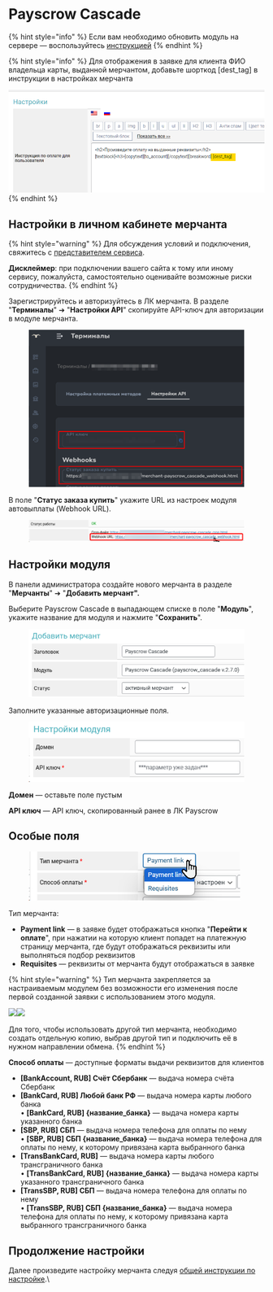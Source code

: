 # Payscrow Cascade

{% hint style="info" %}
Если вам необходимо обновить модуль на сервере — воспользуйтесь [инструкцией](https://premium.gitbook.io/rukovodstvo-polzovatelya/osnovnye-nastroiki/faq/kak-obnovit-faily-na-servere#moduli-merchantov)
{% endhint %}

{% hint style="info" %}
Для отображения в заявке для клиента ФИО владельца карты, выданной мерчантом, добавьте шорткод \[dest\_tag] в инструкции в настройках мерчанта

![](<../../../../.gitbook/assets/image (1627).png>)
{% endhint %}

## Настройки в личном кабинете мерчанта

{% hint style="warning" %}
Для обсуждения условий и подключения, свяжитесь с [представителем сервиса](https://t.me/Payscrow).

**Дисклеймер**: при подключении вашего сайта к тому или иному сервису, пожалуйста, самостоятельно оценивайте возможные риски сотрудничества.
{% endhint %}

Зарегистрируйтесь и авторизуйтесь в ЛК мерчанта. В разделе "**Терминалы**" ➔ "**Настройки API**" скопируйте API-ключ для авторизации в модуле мерчанта.

<figure><img src="../../../../.gitbook/assets/image (2163).png" alt=""><figcaption></figcaption></figure>

В поле "**Статус заказа купить**" укажите URL из настроек модуля автовыплаты (Webhook URL).

<figure><img src="../../../../.gitbook/assets/image (2165).png" alt=""><figcaption></figcaption></figure>

## Настройки модуля

В панели администратора создайте нового мерчанта в разделе "**Мерчанты**" ➔ "**Добавить мерчант".**

Выберите Payscrow Cascade в выпадающем списке в поле "**Модуль**", укажите название для модуля и нажмите "**Сохранить**".

<figure><img src="../../../../.gitbook/assets/image (2166).png" alt="" width="499"><figcaption></figcaption></figure>

Заполните указанные авторизационные поля.

<figure><img src="../../../../.gitbook/assets/image (2167).png" alt="" width="442"><figcaption></figcaption></figure>

**Домен** — оставьте поле пустым

**API ключ** — API ключ, скопированный ранее в ЛК Payscrow

## Особые поля

<figure><img src="../../../../.gitbook/assets/image (2168).png" alt="" width="416"><figcaption></figcaption></figure>

Тип мерчанта:

* **Payment link** — в заявке будет отображаться кнопка "**Перейти к оплате**", при нажатии на которую клиент попадет на платежную страницу мерчанта, где будут отображаться реквизиты или выполняться подбор реквизитов
* **Requisites** — реквизиты от мерчанта будут отображаться в заявке

{% hint style="warning" %}
Тип мерчанта закрепляется за настраиваемым модулем без возможности его изменения после первой созданной заявки с использованием этого модуля.

![](https://premium.gitbook.io/main/~gitbook/image?url=https%3A%2F%2F2574066779-files.gitbook.io%2F%7E%2Ffiles%2Fv0%2Fb%2Fgitbook-x-prod.appspot.com%2Fo%2Fspaces%252Fm9kqZXsNykrN6VyxxXBO%252Fuploads%252FzcRcd0cY32xbgh1lhGx6%252Fimage.png%3Falt%3Dmedia%26token%3Df1f65b44-fd81-4597-98d5-b705a410977f\&width=300\&dpr=4\&quality=100\&sign=57a702c3\&sv=2)![](https://premium.gitbook.io/main/~gitbook/image?url=https%3A%2F%2F2574066779-files.gitbook.io%2F%7E%2Ffiles%2Fv0%2Fb%2Fgitbook-x-prod.appspot.com%2Fo%2Fspaces%252Fm9kqZXsNykrN6VyxxXBO%252Fuploads%252FVQqDVFVlJ7dwBTiSb2Rf%252Fimage.png%3Falt%3Dmedia%26token%3D16a4d0bc-48dc-4280-8e0a-8733cdb18f94\&width=300\&dpr=4\&quality=100\&sign=7c7aa62c\&sv=2)&#x20;

Для того, чтобы использовать другой тип мерчанта, необходимо создать отдельную копию, выбрав другой тип и подключить её в нужном направлении обмена.
{% endhint %}

**Способ оплаты** — доступные форматы выдачи реквизитов для клиентов

* **\[BankAccount, RUB] Счёт Сбербанк** — выдача номера счёта Сбербанк
* **\[BankCard, RUB] Любой банк РФ** — выдача номера карты любого банка\
  • **\[BankCard, RUB] {название\_банка}** — выдача номера карты указанного банка
* **\[SBP, RUB] СБП** — выдача номера телефона для оплаты по нему\
  • **\[SBP, RUB] СБП {название\_банка}** — выдача номера телефона для оплаты по нему, к которому привязана карта выбранного банка
* **\[TransBankCard, RUB]** — выдача номера карты любого трансграничного банка\
  • **\[TransBankCard, RUB] {название\_банка}** — выдача номера карты указанного трансграничного банка
* **\[TransSBP, RUB] СБП** — выдача номера телефона для оплаты по нему\
  • **\[TransSBP, RUB] СБП {название\_банка}** — выдача номера телефона для оплаты по нему, к которому привязана карта выбранного трансграничного банка

## Продолжение настройки

Далее произведите настройку мерчанта следуя [общей инструкции по настройке](https://premium.gitbook.io/rukovodstvo-polzovatelya/osnovnye-nastroiki/merchanty-i-avtovyplaty/merchanty/obshie-nastroiki-merchantov).\
